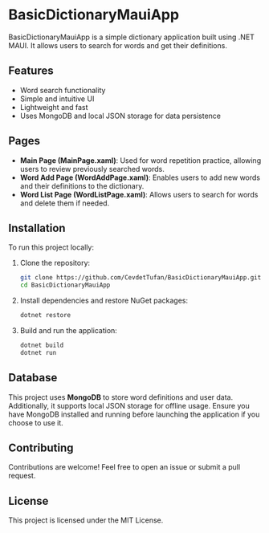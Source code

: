 # BasicDictionaryMauiApp

BasicDictionaryMauiApp is a simple dictionary application built using .NET MAUI. It allows users to search for words and get their definitions.

## Features
- Word search functionality
- Simple and intuitive UI
- Lightweight and fast
- Uses MongoDB and local JSON storage for data persistence

## Pages
- **Main Page (MainPage.xaml)**: Used for word repetition practice, allowing users to review previously searched words.
- **Word Add Page (WordAddPage.xaml)**: Enables users to add new words and their definitions to the dictionary.
- **Word List Page (WordListPage.xaml)**: Allows users to search for words and delete them if needed.

## Installation
To run this project locally:

1. Clone the repository:
   ```sh
   git clone https://github.com/CevdetTufan/BasicDictionaryMauiApp.git
   cd BasicDictionaryMauiApp
   ```

2. Install dependencies and restore NuGet packages:
   ```sh
   dotnet restore
   ```

3. Build and run the application:
   ```sh
   dotnet build
   dotnet run
   ```

## Database
This project uses **MongoDB** to store word definitions and user data. Additionally, it supports local JSON storage for offline usage.
Ensure you have MongoDB installed and running before launching the application if you choose to use it.

## Contributing
Contributions are welcome! Feel free to open an issue or submit a pull request.

## License
This project is licensed under the MIT License.


